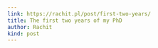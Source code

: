```yaml
---
link: https://rachit.pl/post/first-two-years/
title: The first two years of my PhD
author: Rachit
kind: post
---
```

